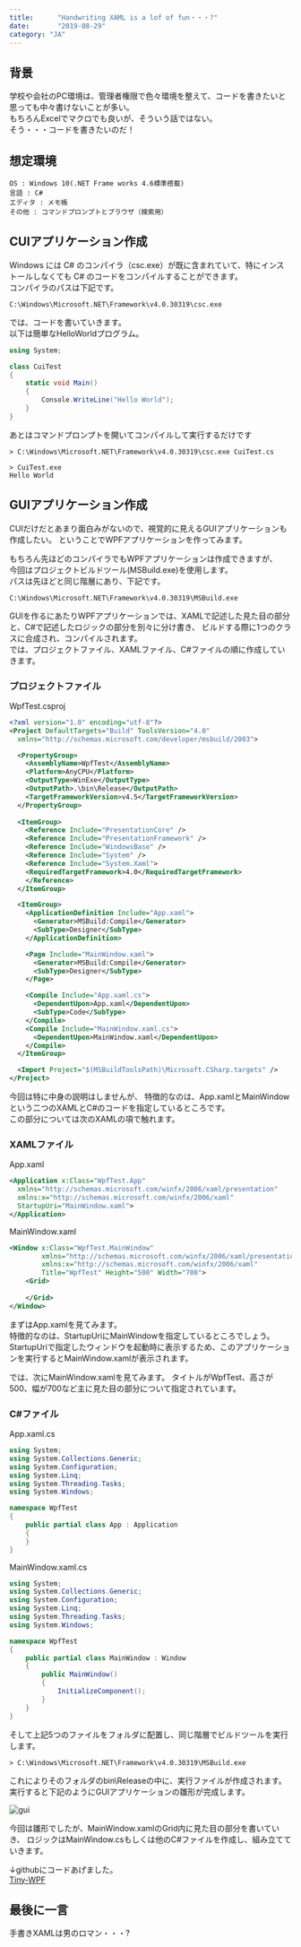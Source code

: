 ```yaml
---
title:      "Handwriting XAML is a lof of fun・・・?"
date:       "2019-08-29"
category: "JA"
---
```


## 背景
学校や会社のPC環境は、管理者権限で色々環境を整えて、コードを書きたいと思っても中々書けないことが多い。  
もちろんExcelでマクロでも良いが、そういう話ではない。  
そう・・・コードを書きたいのだ！

## 想定環境
```text
OS : Windows 10(.NET Frame works 4.6標準搭載)
言語 : C#
エディタ : メモ帳
その他 : コマンドプロンプトとブラウザ（検索用）
```

## CUIアプリケーション作成
Windows には C# のコンパイラ（csc.exe）が既に含まれていて、特にインストールしなくても C# のコードをコンパイルすることができます。  
コンパイラのパスは下記です。

```text
C:\Windows\Microsoft.NET\Framework\v4.0.30319\csc.exe
```

では、コードを書いていきます。  
以下は簡単なHelloWorldプログラム。

```csharp
using System;

class CuiTest
{
    static void Main()
    {
        Console.WriteLine("Hello World");
    }
}
```

あとはコマンドプロンプトを開いてコンパイルして実行するだけです

```text
> C:\Windows\Microsoft.NET\Framework\v4.0.30319\csc.exe CuiTest.cs

> CuiTest.exe
Hello World
```

## GUIアプリケーション作成
CUIだけだとあまり面白みがないので、視覚的に見えるGUIアプリケーションも作成したい。
ということでWPFアプリケーションを作ってみます。

もちろん先ほどのコンパイラでもWPFアプリケーションは作成できますが、  
今回はプロジェクトビルドツール(MSBuild.exe)を使用します。  
パスは先ほどと同じ階層にあり、下記です。

```text
C:\Windows\Microsoft.NET\Framework\v4.0.30319\MSBuild.exe
```

GUIを作るにあたりWPFアプリケーションでは、XAMLで記述した見た目の部分と、C#で記述したロジックの部分を別々に分け書き、
ビルドする際に1つのクラスに合成され、コンパイルされます。  
では、プロジェクトファイル、XAMLファイル、C#ファイルの順に作成していきます。

### プロジェクトファイル

WpfTest.csproj
```xml
<?xml version="1.0" encoding="utf-8"?>
<Project DefaultTargets="Build" ToolsVersion="4.0"
  xmlns="http://schemas.microsoft.com/developer/msbuild/2003">

  <PropertyGroup>
    <AssemblyName>WpfTest</AssemblyName>
    <Platform>AnyCPU</Platform>
    <OutputType>WinExe</OutputType>
    <OutputPath>.\bin\Release</OutputPath>
    <TargetFrameworkVersion>v4.5</TargetFrameworkVersion>
  </PropertyGroup>
  
  <ItemGroup>
    <Reference Include="PresentationCore" />
    <Reference Include="PresentationFramework" />
    <Reference Include="WindowsBase" />
    <Reference Include="System" />
    <Reference Include="System.Xaml">
    <RequiredTargetFramework>4.0</RequiredTargetFramework>
    </Reference>
  </ItemGroup>

  <ItemGroup>
    <ApplicationDefinition Include="App.xaml">
      <Generator>MSBuild:Compile</Generator>
      <SubType>Designer</SubType>
    </ApplicationDefinition>

    <Page Include="MainWindow.xaml">
      <Generator>MSBuild:Compile</Generator>
      <SubType>Designer</SubType>
    </Page>

	<Compile Include="App.xaml.cs">
      <DependentUpon>App.xaml</DependentUpon>
      <SubType>Code</SubType>
    </Compile>
    <Compile Include="MainWindow.xaml.cs">
      <DependentUpon>MainWindow.xaml</DependentUpon>
    </Compile>
  </ItemGroup>

  <Import Project="$(MSBuildToolsPath)\Microsoft.CSharp.targets" />
</Project>
```

今回は特に中身の説明はしませんが、
特徴的なのは、App.xamlとMainWindowという二つのXAMLとC#のコードを指定しているところです。  
この部分については次のXAMLの項で触れます。

### XAMLファイル

App.xaml
```xml
<Application x:Class="WpfTest.App"
  xmlns="http://schemas.microsoft.com/winfx/2006/xaml/presentation"
  xmlns:x="http://schemas.microsoft.com/winfx/2006/xaml"
  StartupUri="MainWindow.xaml">
</Application>
```

MainWindow.xaml
```xml
<Window x:Class="WpfTest.MainWindow"
        xmlns="http://schemas.microsoft.com/winfx/2006/xaml/presentation"
        xmlns:x="http://schemas.microsoft.com/winfx/2006/xaml"
        Title="WpfTest" Height="500" Width="700">
    <Grid>
        
    </Grid>
</Window>
```

まずはApp.xamlを見てみます。  
特徴的なのは、StartupUriにMainWindowを指定しているところでしょう。  
StartupUriで指定したウィンドウを起動時に表示するため、このアプリケーションを実行するとMainWindow.xamlが表示されます。

では、次にMainWindow.xamlを見てみます。
タイトルがWpfTest、高さが500、幅が700など主に見た目の部分について指定されています。

### C#ファイル

App.xaml.cs
```csharp
using System;
using System.Collections.Generic;
using System.Configuration;
using System.Linq;
using System.Threading.Tasks;
using System.Windows;

namespace WpfTest
{
    public partial class App : Application
    {
    }
}
```

MainWindow.xaml.cs
```csharp
using System;
using System.Collections.Generic;
using System.Configuration;
using System.Linq;
using System.Threading.Tasks;
using System.Windows;

namespace WpfTest
{
    public partial class MainWindow : Window
    {
        public MainWindow()
        {
            InitializeComponent();
        }
    }
}
```

そして上記5つのファイルをフォルダに配置し、同じ階層でビルドツールを実行します。

```text
> C:\Windows\Microsoft.NET\Framework\v4.0.30319\MSBuild.exe
```

これによりそのフォルダのbin\Releaseの中に、実行ファイルが作成されます。  
実行すると下記のようにGUIアプリケーションの雛形が完成します。

![gui](/images/wpf/GUI.png)

今回は雛形でしたが、MainWindow.xamlのGrid内に見た目の部分を書いていき、
ロジックはMainWindow.csもしくは他のC#ファイルを作成し、組み立てていきます。

↓githubにコードあげました。  
[Tiny-WPF](https://github.com/RuBisCO28/Tiny-WPF)


## 最後に一言
手書きXAMLは男のロマン・・・?